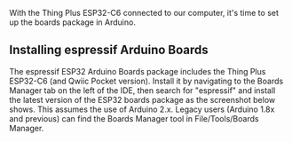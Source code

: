 With the Thing Plus ESP32-C6 connected to our computer, it's time to set up the boards package in Arduino.

## Installing espressif Arduino Boards

The espressif ESP32 Arduino Boards package includes the Thing Plus ESP32-C6 (and Qwiic Pocket version). Install it by navigating to the Boards Manager tab on the left of the IDE, then search for "espressif" and install the latest version of the ESP32 boards package as the screenshot below shows. This assumes the use of Arduino 2.x. Legacy users (Arduino 1.8x and previous) can find the Boards Manager tool in File/Tools/Boards Manager. 